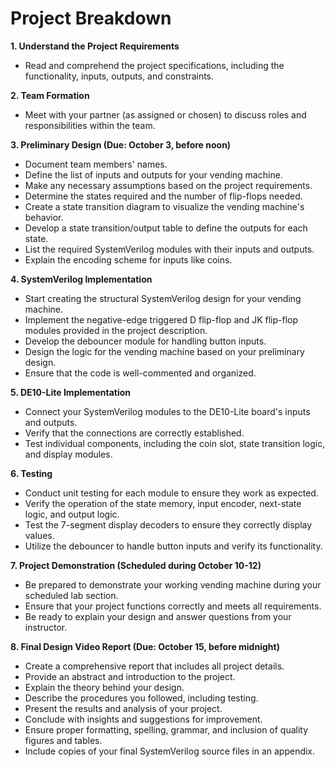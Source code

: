 # Project Breakdown


**1. Understand the Project Requirements**

* Read and comprehend the project specifications, including the functionality, inputs, outputs, and constraints.

**2. Team Formation**

* Meet with your partner (as assigned or chosen) to discuss roles and responsibilities within the team.

**3. Preliminary Design (Due: October 3, before noon)**

* Document team members' names.
* Define the list of inputs and outputs for your vending machine.
* Make any necessary assumptions based on the project requirements.
* Determine the states required and the number of flip-flops needed.
* Create a state transition diagram to visualize the vending machine's behavior.
* Develop a state transition/output table to define the outputs for each state.
* List the required SystemVerilog modules with their inputs and outputs.
* Explain the encoding scheme for inputs like coins.

**4. SystemVerilog Implementation**

* Start creating the structural SystemVerilog design for your vending machine.
* Implement the negative-edge triggered D flip-flop and JK flip-flop modules provided in the project description.
* Develop the debouncer module for handling button inputs.
* Design the logic for the vending machine based on your preliminary design.
* Ensure that the code is well-commented and organized.

**5. DE10-Lite Implementation**

* Connect your SystemVerilog modules to the DE10-Lite board's inputs and outputs.
* Verify that the connections are correctly established.
* Test individual components, including the coin slot, state transition logic, and display modules.

**6. Testing**

* Conduct unit testing for each module to ensure they work as expected.
* Verify the operation of the state memory, input encoder, next-state logic, and output logic.
* Test the 7-segment display decoders to ensure they correctly display values.
* Utilize the debouncer to handle button inputs and verify its functionality.

**7. Project Demonstration (Scheduled during October 10-12)**

* Be prepared to demonstrate your working vending machine during your scheduled lab section.
* Ensure that your project functions correctly and meets all requirements.
* Be ready to explain your design and answer questions from your instructor.

**8. Final Design Video Report (Due: October 15, before midnight)**

* Create a comprehensive report that includes all project details.
* Provide an abstract and introduction to the project.
* Explain the theory behind your design.
* Describe the procedures you followed, including testing.
* Present the results and analysis of your project.
* Conclude with insights and suggestions for improvement.
* Ensure proper formatting, spelling, grammar, and inclusion of quality figures and tables.
* Include copies of your final SystemVerilog source files in an appendix.
